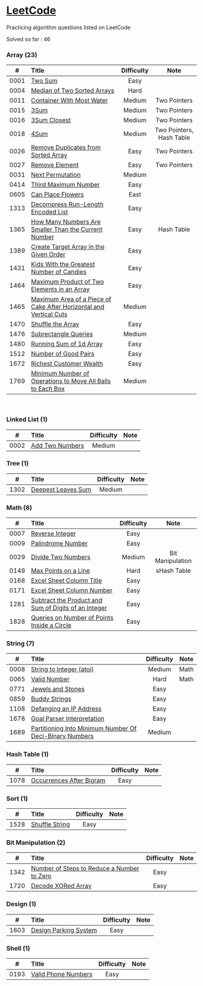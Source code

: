# [LeetCode](https://leetcode.com/problemset/all/)

Practicing algorithm questions listed on LeetCode

Solved so far : 46	





### **Array**  (23)

|  #   | Title                                                        | Difficulty |           Note           |
| :--: | :----------------------------------------------------------- | :--------: | :----------------------: |
| 0001 | [Two Sum](https://github.com/harshil1903/leetcode/tree/main/Array/Ex_0001) |    Easy    |                          |
| 0004 | [Median of Two Sorted Arrays](https://github.com/harshil1903/leetcode/tree/main/Array/Ex_0004) |    Hard    |                          |
| 0011 | [Container With Most Water](https://github.com/harshil1903/leetcode/tree/main/Array/Ex_0011) |   Medium   |       Two Pointers       |
| 0015 | [3Sum](https://github.com/harshil1903/leetcode/tree/main/Array/Ex_0015) |   Medium   |       Two Pointers       |
| 0016 | [3Sum Closest](https://github.com/harshil1903/leetcode/tree/main/Array/Ex_0016) |   Medium   |       Two Pointers       |
| 0018 | [4Sum](https://github.com/harshil1903/leetcode/tree/main/Array/Ex_0018) |   Medium   | Two Pointers, Hash Table |
| 0026 | [Remove Duplicates from Sorted Array](https://github.com/harshil1903/leetcode/tree/main/Array/Ex_0026) |    Easy    |       Two Pointers       |
| 0027 | [Remove Element](https://github.com/harshil1903/leetcode/tree/main/Array/Ex_0027) |    Easy    |       Two Pointers       |
| 0031 | [Next Permutation](https://github.com/harshil1903/leetcode/tree/main/Array/Ex_0031) |   Medium   |                          |
| 0414 | [Third Maximum Number](https://github.com/harshil1903/leetcode/tree/main/Array/Ex_0414) |    Easy    |                          |
| 0605 | [Can Place Flowers](https://github.com/harshil1903/leetcode/tree/main/Array/Ex_0605) |    East    |                          |
| 1313 | [Decompress Run-Length Encoded List](https://github.com/harshil1903/leetcode/tree/main/Array/Ex_1313) |    Easy    |                          |
| 1365 | [How Many Numbers Are Smaller Than the Current Number](https://github.com/harshil1903/leetcode/tree/main/Array/Ex_1365) |    Easy    |        Hash Table        |
| 1389 | [Create Target Array in the Given Order](https://github.com/harshil1903/leetcode/tree/main/Array/Ex_1389) |    Easy    |                          |
| 1431 | [Kids With the Greatest Number of Candies](https://github.com/harshil1903/leetcode/tree/main/Array/Ex_1431) |    Easy    |                          |
| 1464 | [Maximum Product of Two Elements in an Array](https://github.com/harshil1903/leetcode/tree/main/Array/Ex_1464) |    Easy    |                          |
| 1465 | [Maximum Area of a Piece of Cake After Horizontal and Vertical Cuts](https://github.com/harshil1903/leetcode/tree/main/Array/Ex_1465) |   Medium   |                          |
| 1470 | [Shuffle the Array](https://github.com/harshil1903/leetcode/tree/main/Array/Ex_1470) |    Easy    |                          |
| 1476 | [Subrectangle Queries](https://github.com/harshil1903/leetcode/tree/main/Array/Ex_1476) |   Medium   |                          |
| 1480 | [Running Sum of 1d Array](https://github.com/harshil1903/leetcode/tree/main/Array/Ex_1480) |    Easy    |                          |
| 1512 | [Number of Good Pairs](https://github.com/harshil1903/leetcode/tree/main/Array/Ex_1512) |    Easy    |                          |
| 1672 | [Richest Customer Wealth](https://github.com/harshil1903/leetcode/tree/main/Array/Ex_1672) |    Easy    |                          |
| 1769 | [Minimum Number of Operations to Move All Balls to Each Box](https://github.com/harshil1903/leetcode/tree/main/Array/Ex_1769) |   Medium   |                          |

​	

### **Linked List** (1)

|  #   | Title                                                        | Difficulty | Note |
| :--: | :----------------------------------------------------------- | :--------: | :--: |
| 0002 | [Add Two Numbers](https://github.com/harshil1903/leetcode/tree/main/Linked%20List/Ex_0002) |   Medium   |      |



### **Tree** (1)

|  #   | Title                                                        | Difficulty | Note |
| :--: | :----------------------------------------------------------- | :--------: | :--: |
| 1302 | [Deepest Leaves Sum](https://github.com/harshil1903/leetcode/tree/main/Tree/Ex_1302) |   Medium   |      |



### **Math** (8)

|  #   | Title                                                        | Difficulty |       Note       |
| :--: | :----------------------------------------------------------- | :--------: | :--------------: |
| 0007 | [Reverse Integer](https://github.com/harshil1903/leetcode/tree/main/Math/Ex_0007) |    Easy    |                  |
| 0009 | [Palindrome Number](https://github.com/harshil1903/leetcode/tree/main/Math/Ex_0009) |    Easy    |                  |
| 0029 | [Divide Two Numbers](https://github.com/harshil1903/leetcode/tree/main/Math/Ex_0029) |   Medium   | Bit Manipulation |
| 0149 | [Max Points on a Line](https://github.com/harshil1903/leetcode/tree/main/Math/Ex_0149) |    Hard    |   sHash Table    |
| 0168 | [Excel Sheet Column Title](https://github.com/harshil1903/leetcode/tree/main/Math/Ex_0168) |    Easy    |                  |
| 0171 | [Excel Sheet Column Number](https://github.com/harshil1903/leetcode/tree/main/Math/Ex_0171) |    Easy    |                  |
| 1281 | [Subtract the Product and Sum of Digits of an Integer](https://github.com/harshil1903/leetcode/tree/main/Math/Ex_1281) |    Easy    |                  |
| 1828 | [Queries on Number of Points Inside a Circle](https://github.com/harshil1903/leetcode/tree/main/Math/Ex_1828) |    Easy    |                  |



### **String** (7)

|  #   | Title                                                        | Difficulty | Note |
| :--: | :----------------------------------------------------------- | :--------: | :--: |
| 0008 | [String to Integer (atoi)](https://github.com/harshil1903/leetcode/tree/main/String/Ex_0008) |   Medium   | Math |
| 0065 | [Valid Number](https://github.com/harshil1903/leetcode/tree/main/String/Ex_0065) |    Hard    | Math |
| 0771 | [Jewels and Stones](https://github.com/harshil1903/leetcode/tree/main/String/Ex_0771) |    Easy    |      |
| 0859 | [Buddy Strings](https://github.com/harshil1903/leetcode/tree/main/String/Ex_0859) |    Easy    |      |
| 1108 | [Defanging an IP Address](https://github.com/harshil1903/leetcode/tree/main/String/Ex_1108) |    Easy    |      |
| 1678 | [Goal Parser Interpretation](https://github.com/harshil1903/leetcode/tree/main/String/Ex_1678) |    Easy    |      |
| 1689 | [Partitioning Into Minimum Number Of Deci-Binary Numbers](https://github.com/harshil1903/leetcode/tree/main/String/Ex_1689) |   Medium   |      |



### **Hash Table** (1)

|  #   | Title                                                        | Difficulty | Note |
| :--: | :----------------------------------------------------------- | :--------: | :--: |
| 1078 | [Occurrences After Bigram](https://github.com/harshil1903/leetcode/tree/main/HashTable/Ex_1078) |    Easy    |      |



### **Sort** (1)

|  #   | Title                                                        | Difficulty | Note |
| :--: | :----------------------------------------------------------- | :--------: | :--: |
| 1528 | [Shuffle String](https://github.com/harshil1903/leetcode/tree/main/Sort/Ex_1528) |    Easy    |      |



### **Bit Manipulation** (2)

|  #   | Title                                                        | Difficulty | Note |
| :--: | :----------------------------------------------------------- | :--------: | :--: |
| 1342 | [Number of Steps to Reduce a Number to Zero](https://github.com/harshil1903/leetcode/tree/main/Bit%20Manipulation/Ex_1342) |    Easy    |      |
| 1720 | [Decode XORed Array](https://github.com/harshil1903/leetcode/tree/main/Bit%20Manipulation/Ex_1720) |    Easy    |      |



### **Design** (1)

|  #   | Title                                                        | Difficulty | Note |
| :--: | :----------------------------------------------------------- | :--------: | :--: |
| 1603 | [Design Parking System](https://github.com/harshil1903/leetcode/tree/main/Design/Ex_1603) |    Easy    |      |



### **Shell** (1)

|  #   | Title                                                        | Difficulty | Note |
| :--: | :----------------------------------------------------------- | :--------: | :--: |
| 0193 | [Valid Phone Numbers](https://github.com/harshil1903/leetcode/tree/main/Shell/Ex_0193) |   Easy   |      |



